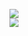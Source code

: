 [![](https://img.shields.io/badge/Made%20With-Github%20Spray-lightgrey.svg?style=for-the-badge&logo=github)](https://github.com/Annihil/github-spray#30980)  
[![](https://i.imgur.com/2DrTn0Z.gif)](https://github.com/Annihil/github-spray)